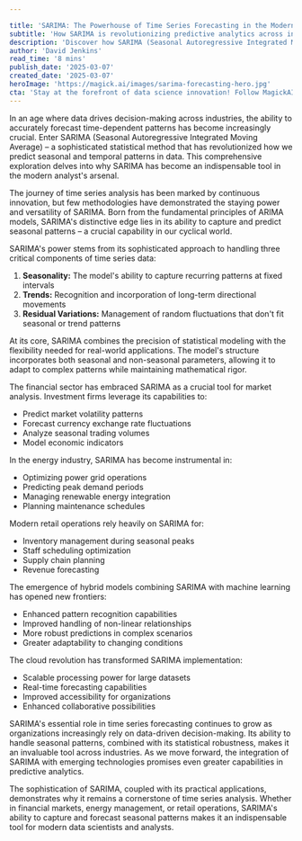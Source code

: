 ```yaml
---

title: 'SARIMA: The Powerhouse of Time Series Forecasting in the Modern Data Era'
subtitle: 'How SARIMA is revolutionizing predictive analytics across industries'
description: 'Discover how SARIMA (Seasonal Autoregressive Integrated Moving Average) is transforming time series forecasting across industries. From financial markets to energy sector optimization, learn why this sophisticated statistical method has become essential for modern data analysis and prediction.'
author: 'David Jenkins'
read_time: '8 mins'
publish_date: '2025-03-07'
created_date: '2025-03-07'
heroImage: 'https://magick.ai/images/sarima-forecasting-hero.jpg'
cta: 'Stay at the forefront of data science innovation! Follow MagickAI on LinkedIn for cutting-edge insights on advanced analytics and forecasting techniques that are shaping the future of business intelligence!'
---
```


In an age where data drives decision-making across industries, the ability to accurately forecast time-dependent patterns has become increasingly crucial. Enter SARIMA (Seasonal Autoregressive Integrated Moving Average) – a sophisticated statistical method that has revolutionized how we predict seasonal and temporal patterns in data. This comprehensive exploration delves into why SARIMA has become an indispensable tool in the modern analyst's arsenal.

The journey of time series analysis has been marked by continuous innovation, but few methodologies have demonstrated the staying power and versatility of SARIMA. Born from the fundamental principles of ARIMA models, SARIMA's distinctive edge lies in its ability to capture and predict seasonal patterns – a crucial capability in our cyclical world.

SARIMA's power stems from its sophisticated approach to handling three critical components of time series data:

1. **Seasonality:** The model's ability to capture recurring patterns at fixed intervals
2. **Trends:** Recognition and incorporation of long-term directional movements
3. **Residual Variations:** Management of random fluctuations that don't fit seasonal or trend patterns

At its core, SARIMA combines the precision of statistical modeling with the flexibility needed for real-world applications. The model's structure incorporates both seasonal and non-seasonal parameters, allowing it to adapt to complex patterns while maintaining mathematical rigor.

The financial sector has embraced SARIMA as a crucial tool for market analysis. Investment firms leverage its capabilities to:

- Predict market volatility patterns
- Forecast currency exchange rate fluctuations
- Analyze seasonal trading volumes
- Model economic indicators

In the energy industry, SARIMA has become instrumental in:

- Optimizing power grid operations
- Predicting peak demand periods
- Managing renewable energy integration
- Planning maintenance schedules

Modern retail operations rely heavily on SARIMA for:

- Inventory management during seasonal peaks
- Staff scheduling optimization
- Supply chain planning
- Revenue forecasting

The emergence of hybrid models combining SARIMA with machine learning has opened new frontiers:

- Enhanced pattern recognition capabilities
- Improved handling of non-linear relationships
- More robust predictions in complex scenarios
- Greater adaptability to changing conditions

The cloud revolution has transformed SARIMA implementation:

- Scalable processing power for large datasets
- Real-time forecasting capabilities
- Improved accessibility for organizations
- Enhanced collaborative possibilities

SARIMA's essential role in time series forecasting continues to grow as organizations increasingly rely on data-driven decision-making. Its ability to handle seasonal patterns, combined with its statistical robustness, makes it an invaluable tool across industries. As we move forward, the integration of SARIMA with emerging technologies promises even greater capabilities in predictive analytics.

The sophistication of SARIMA, coupled with its practical applications, demonstrates why it remains a cornerstone of time series analysis. Whether in financial markets, energy management, or retail operations, SARIMA's ability to capture and forecast seasonal patterns makes it an indispensable tool for modern data scientists and analysts.